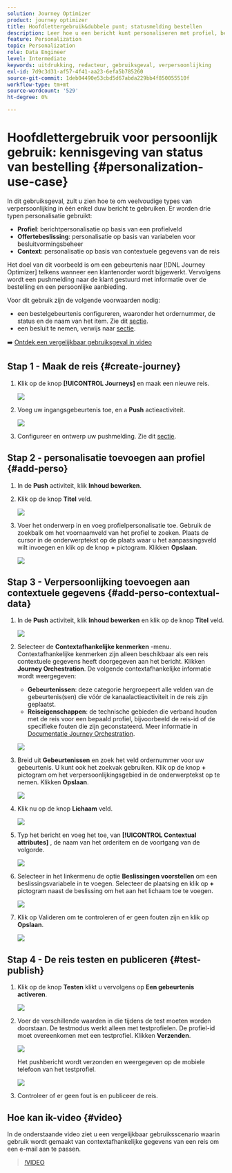 ```yaml
---
solution: Journey Optimizer
product: journey optimizer
title: Hoofdlettergebruik&dubbele punt; statusmelding bestellen
description: Leer hoe u een bericht kunt personaliseren met profiel, beschikking en contextinformatie.
feature: Personalization
topic: Personalization
role: Data Engineer
level: Intermediate
keywords: uitdrukking, redacteur, gebruiksgeval, verpersoonlijking
exl-id: 7d9c3d31-af57-4f41-aa23-6efa5b785260
source-git-commit: 1deb04490e53cbd5d67abda229bb4f850055510f
workflow-type: tm+mt
source-wordcount: '529'
ht-degree: 0%

---
```


# Hoofdlettergebruik voor persoonlijk gebruik: kennisgeving van status van bestelling {#personalization-use-case}

In dit gebruiksgeval, zult u zien hoe te om veelvoudige types van verpersoonlijking in één enkel duw bericht te gebruiken. Er worden drie typen personalisatie gebruikt:

* **Profiel**: berichtpersonalisatie op basis van een profielveld
* **Offertebeslissing**: personalisatie op basis van variabelen voor besluitvormingsbeheer
* **Context**: personalisatie op basis van contextuele gegevens van de reis

Het doel van dit voorbeeld is om een gebeurtenis naar [!DNL Journey Optimizer] telkens wanneer een klantenorder wordt bijgewerkt. Vervolgens wordt een pushmelding naar de klant gestuurd met informatie over de bestelling en een persoonlijke aanbieding.

Voor dit gebruik zijn de volgende voorwaarden nodig:

* een bestelgebeurtenis configureren, waaronder het ordernummer, de status en de naam van het item. Zie dit [sectie](../event/about-events.md).
* een besluit te nemen, verwijs naar [sectie](../offers/offer-activities/create-offer-activities.md).

➡️ [Ontdek een vergelijkbaar gebruiksgeval in video](#video)

## Stap 1 - Maak de reis {#create-journey}

1. Klik op de knop **[!UICONTROL Journeys]** en maak een nieuwe reis.

   ![](assets/perso-uc4.png)

1. Voeg uw ingangsgebeurtenis toe, en a **Push** actieactiviteit.

   ![](assets/perso-uc5.png)

1. Configureer en ontwerp uw pushmelding. Zie dit [sectie](../push/create-push.md).

## Stap 2 - personalisatie toevoegen aan profiel {#add-perso}

1. In de **Push** activiteit, klik **Inhoud bewerken**.

1. Klik op de knop **Titel** veld.

   ![](assets/perso-uc2.png)

1. Voer het onderwerp in en voeg profielpersonalisatie toe. Gebruik de zoekbalk om het voornaamveld van het profiel te zoeken. Plaats de cursor in de onderwerptekst op de plaats waar u het aanpassingsveld wilt invoegen en klik op de knop **+** pictogram. Klikken **Opslaan**.

   ![](assets/perso-uc3.png)

## Stap 3 - Verpersoonlijking toevoegen aan contextuele gegevens {#add-perso-contextual-data}

1. In de **Push** activiteit, klik **Inhoud bewerken** en klik op de knop **Titel** veld.

   ![](assets/perso-uc9.png)

1. Selecteer de **Contextafhankelijke kenmerken** -menu. Contextafhankelijke kenmerken zijn alleen beschikbaar als een reis contextuele gegevens heeft doorgegeven aan het bericht. Klikken **Journey Orchestration**. De volgende contextafhankelijke informatie wordt weergegeven:

   * **Gebeurtenissen**: deze categorie hergroepeert alle velden van de gebeurtenis(sen) die vóór de kanaalactieactiviteit in de reis zijn geplaatst.
   * **Reiseigenschappen**: de technische gebieden die verband houden met de reis voor een bepaald profiel, bijvoorbeeld de reis-id of de specifieke fouten die zijn geconstateerd. Meer informatie in [Documentatie Journey Orchestration](../building-journeys/expression/journey-properties.md).

   ![](assets/perso-uc10.png)

1. Breid uit **Gebeurtenissen** en zoek het veld ordernummer voor uw gebeurtenis. U kunt ook het zoekvak gebruiken. Klik op de knop **+** pictogram om het verpersoonlijkingsgebied in de onderwerptekst op te nemen. Klikken **Opslaan**.

   ![](assets/perso-uc11.png)

1. Klik nu op de knop **Lichaam** veld.

   ![](assets/perso-uc12.png)

1. Typ het bericht en voeg het toe, van **[!UICONTROL Contextual attributes]** , de naam van het orderitem en de voortgang van de volgorde.

   ![](assets/perso-uc13.png)

1. Selecteer in het linkermenu de optie **Beslissingen voorstellen** om een beslissingsvariabele in te voegen. Selecteer de plaatsing en klik op **+** pictogram naast de beslissing om het aan het lichaam toe te voegen.

   ![](assets/perso-uc14.png)

1. Klik op Valideren om te controleren of er geen fouten zijn en klik op **Opslaan**.

   ![](assets/perso-uc15.png)

## Stap 4 - De reis testen en publiceren {#test-publish}

1. Klik op de knop **Testen** klikt u vervolgens op **Een gebeurtenis activeren**.

   ![](assets/perso-uc17.png)

1. Voer de verschillende waarden in die tijdens de test moeten worden doorstaan. De testmodus werkt alleen met testprofielen. De profiel-id moet overeenkomen met een testprofiel. Klikken **Verzenden**.

   ![](assets/perso-uc18.png)

   Het pushbericht wordt verzonden en weergegeven op de mobiele telefoon van het testprofiel.

   ![](assets/perso-uc19.png)

1. Controleer of er geen fout is en publiceer de reis.

## Hoe kan ik-video {#video}

In de onderstaande video ziet u een vergelijkbaar gebruiksscenario waarin gebruik wordt gemaakt van contextafhankelijke gegevens van een reis om een e-mail aan te passen.

>[!VIDEO](https://video.tv.adobe.com/v/3425027?quality=12)
